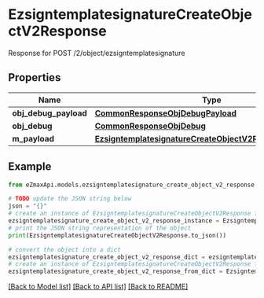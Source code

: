 # EzsigntemplatesignatureCreateObjectV2Response

Response for POST /2/object/ezsigntemplatesignature

## Properties

Name | Type | Description | Notes
------------ | ------------- | ------------- | -------------
**obj_debug_payload** | [**CommonResponseObjDebugPayload**](CommonResponseObjDebugPayload.md) |  | 
**obj_debug** | [**CommonResponseObjDebug**](CommonResponseObjDebug.md) |  | [optional] 
**m_payload** | [**EzsigntemplatesignatureCreateObjectV2ResponseMPayload**](EzsigntemplatesignatureCreateObjectV2ResponseMPayload.md) |  | 

## Example

```python
from eZmaxApi.models.ezsigntemplatesignature_create_object_v2_response import EzsigntemplatesignatureCreateObjectV2Response

# TODO update the JSON string below
json = "{}"
# create an instance of EzsigntemplatesignatureCreateObjectV2Response from a JSON string
ezsigntemplatesignature_create_object_v2_response_instance = EzsigntemplatesignatureCreateObjectV2Response.from_json(json)
# print the JSON string representation of the object
print(EzsigntemplatesignatureCreateObjectV2Response.to_json())

# convert the object into a dict
ezsigntemplatesignature_create_object_v2_response_dict = ezsigntemplatesignature_create_object_v2_response_instance.to_dict()
# create an instance of EzsigntemplatesignatureCreateObjectV2Response from a dict
ezsigntemplatesignature_create_object_v2_response_from_dict = EzsigntemplatesignatureCreateObjectV2Response.from_dict(ezsigntemplatesignature_create_object_v2_response_dict)
```
[[Back to Model list]](../README.md#documentation-for-models) [[Back to API list]](../README.md#documentation-for-api-endpoints) [[Back to README]](../README.md)


